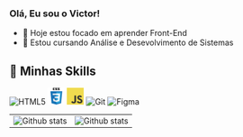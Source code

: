 ### Olá, Eu sou o Victor!
- 🔭 Hoje estou focado em aprender Front-End
- 🌱 Estou cursando Análise e Desevolvimento de Sistemas

## 🚀 Minhas Skills

<img height="30" weigth="30" src="https://cdn.jsdelivr.net/gh/devicons/devicon/icons/html5/html5-original-wordmark.svg" alt="HTML5"/>
<img height="30" weigth="30" src="https://raw.githubusercontent.com/github/explore/80688e429a7d4ef2fca1e82350fe8e3517d3494d/topics/css/css.png" alt="CSS"/>
<img height="30" weigth="30" src="https://raw.githubusercontent.com/github/explore/80688e429a7d4ef2fca1e82350fe8e3517d3494d/topics/javascript/javascript.png" alt="Javascript"/>
<img height="30" weigth="30" src="https://cdn.jsdelivr.net/gh/devicons/devicon/icons/git/git-original.svg" alt="Git"/>
<img height="30" weigth="30" src="https://cdn.jsdelivr.net/gh/devicons/devicon/icons/figma/figma-original.svg" alt="Figma"/>

          

<table>
  <tr>
      <td>
<img align="left" src="https://github-readme-stats.vercel.app/api/top-langs/?username=victormoreiraofc&theme=dark&hide_border=false&include_all_commits=true&count_private=true&layout=compact" alt="Github stats" />
  </td>
    <td>
       <img align="left" src="https://github-readme-stats.vercel.app/api?username=victormoreiraofc&theme=dark&hide_border=false&include_all_commits=true&count_private=true" alt="Github stats" />
      </td>

  </tr>
</table><br/>
